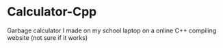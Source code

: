# Calculator-Cpp

Garbage calculator I made on my school laptop on a online C++ compiling website (not sure if it works)
